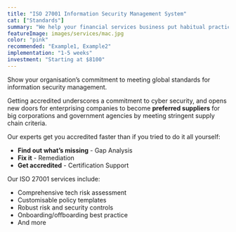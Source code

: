 ```yaml
---
title: "ISO 27001 Information Security Management System"
cat: ["Standards"]
summary: "We help your financial services business put habitual practices in place to ensure your data and networks are secure. Our solutions are affordable for price-conscious SMEs, and help you achieve effective ROIs. "
featureImage: images/services/mac.jpg
color: "pink"
recommended: "Example1, Example2"
implementation: "1-5 weeks"
investment: "Starting at $8100"
---
```


Show your organisation’s commitment to meeting global standards for information security management.

Getting accredited underscores a commitment to cyber security, and opens new doors for enterprising companies to become **preferred suppliers** for big corporations and government agencies by meeting stringent supply chain criteria.

Our experts get you accredited faster than if you tried to do it all yourself:

- **Find out what’s missing** - Gap Analysis
- **Fix it** - Remediation
- **Get accredited** - Certification Support

Our ISO 27001 services include:

- Comprehensive tech risk assessment
- Customisable policy templates
- Robust risk and security controls
- Onboarding/offboarding best practice
- And more
